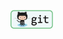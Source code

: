 <a href="https://github.com/LeeSeolYu/TIL/tree/main/Git" target="_blank"><img src="https://github.com/LeeSeolYu/TIL/blob/main/imgs/git-badge-logo.png?raw=true" height=30 /></a>
<br />